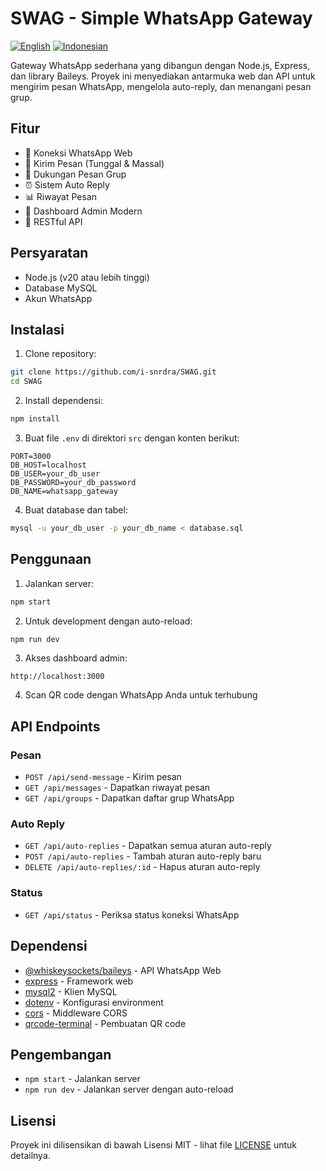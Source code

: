 # SWAG - Simple WhatsApp Gateway

[![English](https://img.shields.io/badge/Language-English-blue.svg)](README.md)
[![Indonesian](https://img.shields.io/badge/Language-Indonesian-red.svg)](README-id.md)

Gateway WhatsApp sederhana yang dibangun dengan Node.js, Express, dan library Baileys. Proyek ini menyediakan antarmuka web dan API untuk mengirim pesan WhatsApp, mengelola auto-reply, dan menangani pesan grup.

## Fitur

- 📱 Koneksi WhatsApp Web
- 💬 Kirim Pesan (Tunggal & Massal)
- 👥 Dukungan Pesan Grup
- ⏰ Sistem Auto Reply
- 📊 Riwayat Pesan
- 🎯 Dashboard Admin Modern
- 🔌 RESTful API

## Persyaratan

- Node.js (v20 atau lebih tinggi)
- Database MySQL
- Akun WhatsApp

## Instalasi

1. Clone repository:
```bash
git clone https://github.com/i-snrdra/SWAG.git
cd SWAG
```

2. Install dependensi:
```bash
npm install
```

3. Buat file `.env` di direktori `src` dengan konten berikut:
```env
PORT=3000
DB_HOST=localhost
DB_USER=your_db_user
DB_PASSWORD=your_db_password
DB_NAME=whatsapp_gateway
```

4. Buat database dan tabel:
```bash
mysql -u your_db_user -p your_db_name < database.sql
```

## Penggunaan

1. Jalankan server:
```bash
npm start
```

2. Untuk development dengan auto-reload:
```bash
npm run dev
```

3. Akses dashboard admin:
```
http://localhost:3000
```

4. Scan QR code dengan WhatsApp Anda untuk terhubung

## API Endpoints

### Pesan
- `POST /api/send-message` - Kirim pesan
- `GET /api/messages` - Dapatkan riwayat pesan
- `GET /api/groups` - Dapatkan daftar grup WhatsApp

### Auto Reply
- `GET /api/auto-replies` - Dapatkan semua aturan auto-reply
- `POST /api/auto-replies` - Tambah aturan auto-reply baru
- `DELETE /api/auto-replies/:id` - Hapus aturan auto-reply

### Status
- `GET /api/status` - Periksa status koneksi WhatsApp

## Dependensi

- [@whiskeysockets/baileys](https://github.com/WhiskeySockets/Baileys) - API WhatsApp Web
- [express](https://expressjs.com/) - Framework web
- [mysql2](https://github.com/sidorares/node-mysql2) - Klien MySQL
- [dotenv](https://github.com/motdotla/dotenv) - Konfigurasi environment
- [cors](https://github.com/expressjs/cors) - Middleware CORS
- [qrcode-terminal](https://github.com/gtanner/qrcode-terminal) - Pembuatan QR code

## Pengembangan

- `npm start` - Jalankan server
- `npm run dev` - Jalankan server dengan auto-reload

## Lisensi

Proyek ini dilisensikan di bawah Lisensi MIT - lihat file [LICENSE](LICENSE) untuk detailnya. 